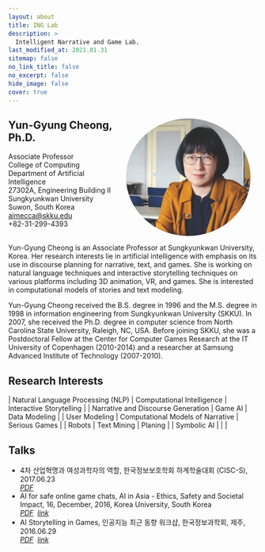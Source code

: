 ```yaml
---
layout: about
title: ING Lab
description: >
  Intelligent Narrative and Game Lab.
last_modified_at: 2021.01.31
sitemap: false
no_link_title: false 
no_excerpt: false 
hide_image: false
cover: true
---
```


<img style="float:right; margin:1em; width:18em; border-radius:50%;" src='/assets/img/yuna-d.jpg'>

## Yun-Gyung Cheong, Ph.D.
Associate Professor<br>
College of Computing<br>
Department of Artificial Intelligence<br>
27302A, Engineering Building II<br>
Sungkyunkwan University<br>
Suwon, South Korea<br>
aimecca@skku.edu<br>
+82-31-299-4393<br><br>

Yun-Gyung Cheong is an Associate Professor at Sungkyunkwan University, Korea. Her research interests lie in artificial intelligence with emphasis on its use in discourse planning for narrative, text, and games. She is working on natural language techniques and interactive storytelling techniques on various platforms including 3D animation, VR, and games. She is interested in computational models of stories and text modeling.<br>

Yun-Gyung Cheong received the B.S. degree in 1996 and the M.S. degree in 1998 in information engineering from Sungkyunkwan University (SKKU). In 2007, she received the Ph.D. degree in computer science from North Carolina State University, Raleigh, NC, USA. Before joining SKKU, she was a Postdoctoral Fellow at the Center for Computer Games Research at the IT University of Copenhagen (2010-2014) and a researcher at Samsung Advanced Institute of Technology (2007-2010).

## Research Interests

|  Natural Language Processing (NLP) |     Computational Intelligence    | Interactive Storytelling |
| Narrative and Discourse Generation |              Game AI              | Data Modeling            |
|            User Modeling           | Computational Models of Narrative | Serious Games            |
|               Robots               |            Text Mining            | Planing                  |
|             Symbolic AI            |                                   |                          |

## Talks
- 4차 산업혁명과 여성과학자의 역할, 한국정보보호학회 하계학술대회 (CISC-S), 2017.06.23<br>*[PDF](/assets/files/cisc2017-women.pdf)*
- AI for safe online game chats, AI in Asia - Ethics, Safety and Societal Impact, 16, December, 2016, Korea University, South Korea<br>*[PDF](https://drive.google.com/open?id=1SveepCcIn1sEgzeD9tqpsh-V5W5w3qJ8)*&nbsp;&nbsp;*[link](https://www.digitalasiahub.org/2016/12/21/ai-in-asia-ethics-safety-and-societal-impact/)*
- AI Storytelling in Games, 인공지능 최근 동향 워크샵, 한국정보과학회, 제주, 2016.06.29<br>*[PDF](http://sigai.or.kr/workshop/kcc/2016/recent-ai-trend/slides/AI-Storytelling-in-Games.pdf)*&nbsp;&nbsp;*[link](http://sigai.or.kr/workshop/kcc/2016/recent-ai-trend/)*